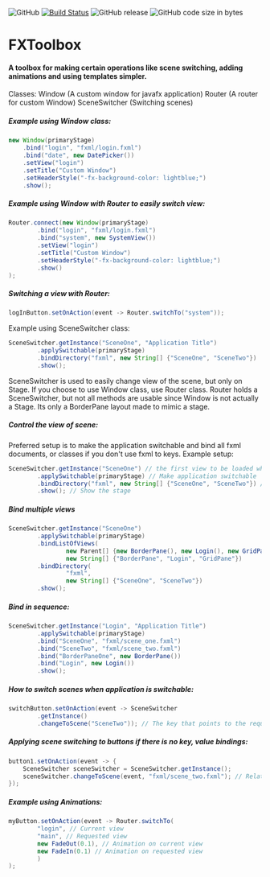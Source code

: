 ![GitHub](https://img.shields.io/github/license/Vlummy/FXToolbox.svg)
[![Build Status](https://travis-ci.org/Vlummy/FXToolbox.svg?branch=master)](https://travis-ci.org/Vlummy/FXToolbox)
![GitHub release](https://img.shields.io/github/release-pre/Vlummy/FXToolbox.svg)
![GitHub code size in bytes](https://img.shields.io/github/languages/code-size/Vlummy/FXToolbox.svg)


# FXToolbox

#### A toolbox for making certain operations like scene switching, adding animations and using templates simpler.

Classes:
Window (A custom window for javafx application)
Router (A router for custom Window)
SceneSwitcher (Switching scenes)

##### Example using Window class:
```java
new Window(primaryStage)
    .bind("login", "fxml/login.fxml")
    .bind("date", new DatePicker())
    .setView("login")
    .setTitle("Custom Window")
    .setHeaderStyle("-fx-background-color: lightblue;")
    .show();
```

##### Example using Window with Router to easily switch view:

```java
Router.connect(new Window(primaryStage)
        .bind("login", "fxml/login.fxml")
        .bind("system", new SystemView())
        .setView("login")
        .setTitle("Custom Window")
        .setHeaderStyle("-fx-background-color: lightblue;")
        .show()
);
```
##### Switching a view with Router:
```java
logInButton.setOnAction(event -> Router.switchTo("system"));
```
Example using SceneSwitcher class:
```java
SceneSwitcher.getInstance("SceneOne", "Application Title")
        .applySwitchable(primaryStage)
        .bindDirectory("fxml", new String[] {"SceneOne", "SceneTwo"})
        .show();
```
SceneSwitcher is used to easily change view of the scene, but only on Stage. If you choose to use Window class, use Router class.
Router holds a SceneSwitcher, but not all methods are usable since Window is not actually a Stage. Its only a BorderPane layout made
to mimic a stage.

##### Control the view of scene:

Preferred setup is to make the application switchable and bind all fxml documents, or classes if you don't use fxml
to keys. Example setup:
```java
SceneSwitcher.getInstance("SceneOne") // the first view to be loaded when application starts (Optional)
        .applySwitchable(primaryStage) // Make application switchable
        .bindDirectory("fxml", new String[] {"SceneOne", "SceneTwo"}) // Bind fxml directory in resources folder to array of keys
        .show(); // Show the stage
```
##### Bind multiple views
```java
SceneSwitcher.getInstance("SceneOne")
        .applySwitchable(primaryStage)
        .bindListOfViews(
                new Parent[] {new BorderPane(), new Login(), new GridPane()},
                new String[] {"BorderPane", "Login", "GridPane"})
        .bindDirectory(
                "fxml",
                new String[] {"SceneOne", "SceneTwo"})
        .show();
```
##### Bind in sequence:
```java
SceneSwitcher.getInstance("Login", "Application Title")
        .applySwitchable(primaryStage)
        .bind("SceneOne", "fxml/scene_one.fxml")
        .bind("SceneTwo", "fxml/scene_two.fxml")
        .bind("BorderPaneOne", new BorderPane())
        .bind("Login", new Login())
        .show();
```
##### How to switch scenes when application is switchable:
```java
switchButton.setOnAction(event -> SceneSwitcher
        .getInstance()
        .changeToScene("SceneTwo")); // The key that points to the requested layout
```

##### Applying scene switching to buttons if there is no key, value bindings:
```java
button1.setOnAction(event -> {
    SceneSwitcher sceneSwitcher = SceneSwitcher.getInstance();
    sceneSwitcher.changeToScene(event, "fxml/scene_two.fxml"); // Relative path to resources folder
});
```

##### Example using Animations:
```java
myButton.setOnAction(event -> Router.switchTo(
        "login", // Current view
        "main", // Requested view
        new FadeOut(0.1), // Animation on current view
        new FadeIn(0.1) // Animation on requested view
        )
);
```
